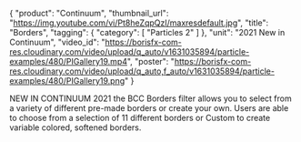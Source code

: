 {
   "product": "Continuum",
   "thumbnail_url": "https://img.youtube.com/vi/Pt8heZqpQzI/maxresdefault.jpg",
   "title": "Borders",
   "tagging": {
   "category": [
      "Particles 2"
    ]
   },
   "unit": "2021 New in Continuum",
   "video_id": "https://borisfx-com-res.cloudinary.com/video/upload/q_auto/v1631035894/particle-examples/480/PIGallery19.mp4",
   "poster": "https://borisfx-com-res.cloudinary.com/video/upload/q_auto,f_auto/v1631035894/particle-examples/480/PIGallery19.png"
}

NEW IN CONTINUUM 2021 the BCC Borders filter allows you to select from a variety of different pre-made borders or create your own. Users are able to choose from a selection of 11 different borders or Custom to create variable colored, softened borders.
